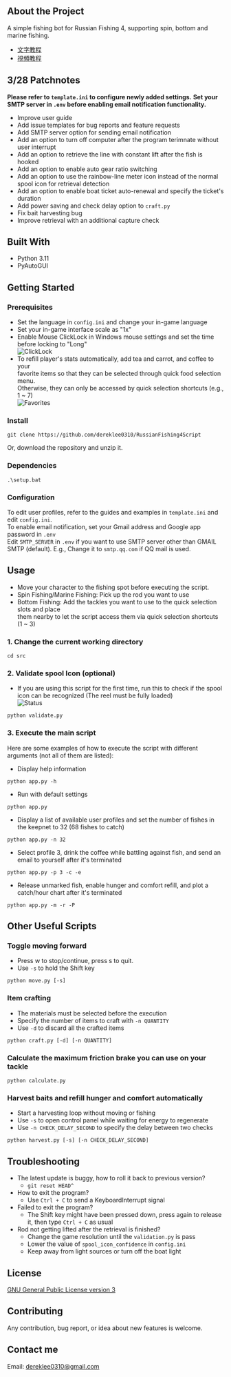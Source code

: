 ## About the Project
A simple fishing bot for Russian Fishing 4, supporting spin, bottom and marine fishing.  
- [文字教程](中文版教程.md)
- [視頻教程](https://www.youtube.com/watch?v=znLBYoXHxkw)

## 3/28 Patchnotes
**Please refer to `template.ini` to configure newly added settings.**
**Set your SMTP server in `.env` before enabling email notification functionality.**
- Improve user guide
- Add issue templates for bug reports and feature requests
- Add SMTP server option for sending email notification
- Add an option to turn off computer after the program terimnate without user interrupt
- Add an option to retrieve the line with constant lift after the fish is hooked
- Add an option to enable auto gear ratio switching
- Add an option to use the rainbow-line meter icon instead of the normal spool icon for retrieval detection
- Add an option to enable boat ticket auto-renewal and specify the ticket's duration
- Add power saving and check delay option to `craft.py`
- Fix bait harvesting bug
- Improve retrieval with an additional capture check

## Built With
- Python 3.11 
- PyAutoGUI

## Getting Started  
### Prerequisites
- Set the language in `config.ini` and change your in-game language
- Set your in-game interface scale as "1x"
- Enable Mouse ClickLock in Windows mouse settings and set the time before locking to "Long"  
![ClickLock](/static/readme/clicklock.png)
- To refill player's stats automatically, add tea and carrot, and coffee to your  
  favorite items so that they can be selected through quick food selection menu.  
  Otherwise, they can only be accessed by quick selection shortcuts (e.g., 1 ~ 7)  
![Favorites](/static/readme/favorites.png)

### Install
```
git clone https://github.com/dereklee0310/RussianFishing4Script
```
Or, download the repository and unzip it.

### Dependencies
```
.\setup.bat
```

### Configuration
To edit user profiles, refer to the guides and examples in `template.ini` and edit `config.ini`.  
To enable email notification, set your Gmail address and Google app password in `.env`  
Edit `SMTP_SERVER` in `.env` if you want to use SMTP server other than GMAIL SMTP (default).
E.g., Change it to `smtp.qq.com` if QQ mail is used.

## Usage
- Move your character to the fishing spot before executing the script.
- Spin Fishing/Marine Fishing: Pick up the rod you want to use
- Bottom Fishing: Add the tackles you want to use to the quick selection slots and place  
them nearby to let the script access them via quick selection shortcuts (1 ~ 3)

### 1. Change the current working directory
```
cd src
```

### 2. Validate spool Icon (optional)
- If you are using this script for the first time,
  run this to check if the spool icon can be recognized (The reel must be fully loaded)  
![Status](/static/readme/status.png)
```
python validate.py
```

### 3. Execute the main script
Here are some examples of how to execute the script with different arguments (not all of them are listed):
- Display help information
```
python app.py -h
```

- Run with default settings
```
python app.py
```
- Display a list of available user profiles and set the number of fishes in the keepnet to 32 (68 fishes to catch)
```
python app.py -n 32
```
- Select profile 3, drink the coffee while battling against fish, and send an email to yourself after it's terminated
```
python app.py -p 3 -c -e
```
- Release unmarked fish, enable hunger and comfort refill, and plot a catch/hour chart after it's terminated
```
python app.py -m -r -P
```
## Other Useful Scripts
### Toggle moving forward
- Press w to stop/continue, press s to quit.
- Use `-s` to hold the Shift key
```
python move.py [-s]
```

### Item crafting
- The materials must be selected before the execution
- Specify the number of items to craft with `-n QUANTITY` 
- Use `-d` to discard all the crafted items
```
python craft.py [-d] [-n QUANTITY]
```

### Calculate the maximum friction brake you can use on your tackle
```
python calculate.py
```

### Harvest baits and refill hunger and comfort automatically
- Start a harvesting loop without moving or fishing
- Use `-s` to open control panel while waiting for energy to regenerate
- Use `-n CHECK_DELAY_SECOND` to specify the delay between two checks
```
python harvest.py [-s] [-n CHECK_DELAY_SECOND]
```

## Troubleshooting
- The latest update is buggy, how to roll it back to previous version?
  - `git reset HEAD^`
- How to exit the program?
  - Use `Ctrl + C` to send a KeyboardInterrupt signal
- Failed to exit the program?
  - The Shift key might have been pressed down, press again to release it, then type `Ctrl + C` as usual
- Rod not getting lifted after the retrieval is finished?
  - Change the game resolution until the `validation.py` is pass
  - Lower the value of `spool_icon_confidence` in `config.ini`
  - Keep away from light sources or turn off the boat light

## License
[GNU General Public License version 3](LICENSE)

## Contributing
Any contribution, bug report, or idea about new features is welcome.

## Contact me
Email: dereklee0310@gmail.com 